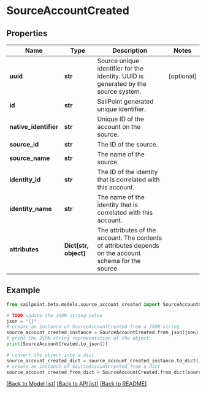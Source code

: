 # SourceAccountCreated


## Properties

Name | Type | Description | Notes
------------ | ------------- | ------------- | -------------
**uuid** | **str** | Source unique identifier for the identity. UUID is generated by the source system. | [optional] 
**id** | **str** | SailPoint generated unique identifier. | 
**native_identifier** | **str** | Unique ID of the account on the source. | 
**source_id** | **str** | The ID of the source. | 
**source_name** | **str** | The name of the source. | 
**identity_id** | **str** | The ID of the identity that is correlated with this account. | 
**identity_name** | **str** | The name of the identity that is correlated with this account. | 
**attributes** | **Dict[str, object]** | The attributes of the account. The contents of attributes depends on the account schema for the source. | 

## Example

```python
from sailpoint.beta.models.source_account_created import SourceAccountCreated

# TODO update the JSON string below
json = "{}"
# create an instance of SourceAccountCreated from a JSON string
source_account_created_instance = SourceAccountCreated.from_json(json)
# print the JSON string representation of the object
print(SourceAccountCreated.to_json())

# convert the object into a dict
source_account_created_dict = source_account_created_instance.to_dict()
# create an instance of SourceAccountCreated from a dict
source_account_created_from_dict = SourceAccountCreated.from_dict(source_account_created_dict)
```
[[Back to Model list]](../README.md#documentation-for-models) [[Back to API list]](../README.md#documentation-for-api-endpoints) [[Back to README]](../README.md)


